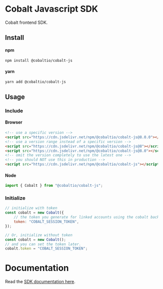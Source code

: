 # Cobalt Javascript SDK
Cobalt frontend SDK.

## Install

#### npm
```bash
npm install @cobaltio/cobalt-js
```

#### yarn
```bash
yarn add @cobaltio/cobalt-js
```

## Usage

<!-- Check the SDK [documentation](docs.md) for detailed information. -->

### Include

#### Browser
```html
<!-- use a specific version -->
<script src="https://cdn.jsdelivr.net/npm/@cobaltio/cobalt-js@8.0.0"></script>
<!-- use a version range instead of a specific version -->
<script src="https://cdn.jsdelivr.net/npm/@cobaltio/cobalt-js@8"></script>
<script src="https://cdn.jsdelivr.net/npm/@cobaltio/cobalt-js@8.0"></script>
<!-- omit the version completely to use the latest one -->
<!-- you should NOT use this in production -->
<script src="https://cdn.jsdelivr.net/npm/@cobaltio/cobalt-js"></script>
```

#### Node
```js
import { Cobalt } from "@cobaltio/cobalt-js";
```

### Initialize
```js
// initialize with token
const cobalt = new Cobalt({
    // the token you generate for linked accounts using the cobalt backend SDK
    token: "COBALT_SESSION_TOKEN",
});

// Or, initialize without token
const cobalt = new Cobalt();
// and you can set the token later.
cobalt.token = "COBALT_SESSION_TOKEN";
```

# Documentation

Read the [SDK documentation here](https://gocobalt.github.io/cobalt-js).
